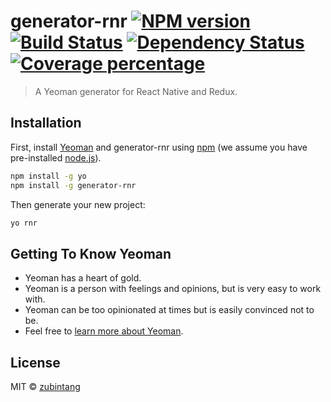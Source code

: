 # generator-rnr [![NPM version][npm-image]][npm-url] [![Build Status][travis-image]][travis-url] [![Dependency Status][daviddm-image]][daviddm-url] [![Coverage percentage][coveralls-image]][coveralls-url]
> A Yeoman generator for React Native and Redux.

## Installation

First, install [Yeoman](http://yeoman.io) and generator-rnr using [npm](https://www.npmjs.com/) (we assume you have pre-installed [node.js](https://nodejs.org/)).

```bash
npm install -g yo
npm install -g generator-rnr
```

Then generate your new project:

```bash
yo rnr
```

## Getting To Know Yeoman

 * Yeoman has a heart of gold.
 * Yeoman is a person with feelings and opinions, but is very easy to work with.
 * Yeoman can be too opinionated at times but is easily convinced not to be.
 * Feel free to [learn more about Yeoman](http://yeoman.io/).

## License

MIT © [zubintang](https://github.com/zbtang)


[npm-image]: https://badge.fury.io/js/generator-rnr.svg
[npm-url]: https://npmjs.org/package/generator-rnr
[travis-image]: https://travis-ci.org/zbtang/generator-rnr.svg?branch=master
[travis-url]: https://travis-ci.org/zbtang/generator-rnr
[daviddm-image]: https://david-dm.org/zbtang/generator-rnr.svg?theme=shields.io
[daviddm-url]: https://david-dm.org/zbtang/generator-rnr
[coveralls-image]: https://coveralls.io/repos/zbtang/generator-rnr/badge.svg
[coveralls-url]: https://coveralls.io/r/zbtang/generator-rnr
